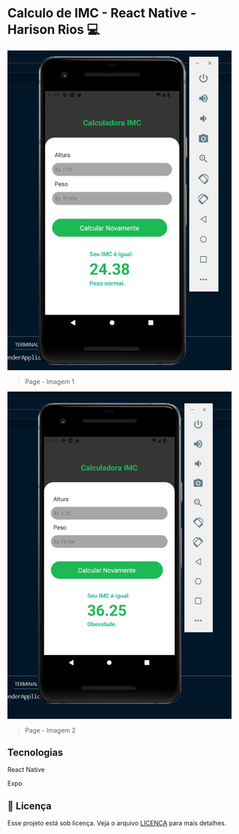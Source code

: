 # Calculo de IMC - React Native - Harison Rios 💻

<img src=".github/preview1.png" alt="Exemplo imagem">

>  Page - Imagem 1

<img src=".github/preview2.png" alt="Exemplo imagem">

>  Page - Imagem 2

## Tecnologias

React Native

Expo
 
## 📝 Licença

Esse projeto está sob licença. Veja o arquivo [LICENÇA](LICENSE.md) para mais detalhes.
